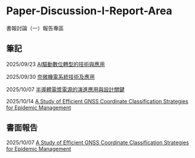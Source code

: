 # Paper-Discussion-I-Report-Area
書報討論（一）報告專區
## 筆記

2025/09/23 [AI驅動數位轉型的技術與應用](https://github.com/jinrui117/Paper-Discussion-I-Report-Area/blob/main/%E6%9B%B8%E5%A0%B1%E8%A8%8E%E8%AB%9620250923.pdf)

2025/09/30 [奈微機電系統技術及應用](https://github.com/jinrui117/Paper-Discussion-I-Report-Area/blob/main/%E6%9B%B8%E5%A0%B1%E8%A8%8E%E8%AB%9620250930.pdf)

2025/10/07 [半導體電漿電源的演進應用與設計關鍵](https://github.com/jinrui117/Paper-Discussion-I-Report-Area/blob/main/%E6%9B%B8%E5%A0%B1%E8%A8%8E%E8%AB%9620251007.pdf)

2025/10/14 [A Study of Efficient GNSS Coordinate Classification Strategies for Epidemic Management](https://github.com/jinrui117/Paper-Discussion-I-Report-Area/blob/main/%E6%9B%B8%E5%A0%B1%E8%A8%8E%E8%AB%9620251014.pdf)


## 書面報告

2025/10/07 [A Study of Efficient GNSS Coordinate Classification Strategies for Epidemic Management]()
